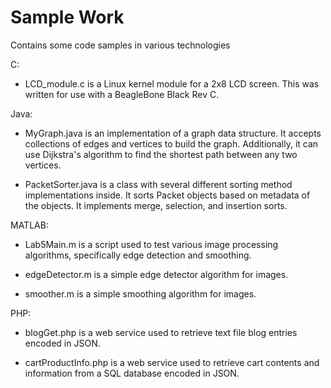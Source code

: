 # Sample Work
Contains some code samples in various technologies

C:
* LCD_module.c is a Linux kernel module for a 2x8 LCD screen. This was written for use with a BeagleBone Black Rev C.

Java:
* MyGraph.java is an implementation of a graph data structure. It accepts collections of edges and vertices to build the graph. Additionally, it can use Dijkstra's algorithm to find the shortest path between any two vertices.

* PacketSorter.java is a class with several different sorting method implementations inside. It sorts Packet objects based on metadata of the objects. It implements merge, selection, and insertion sorts.

MATLAB:
* Lab5Main.m is a script used to test various image processing algorithms, specifically edge detection and smoothing.

* edgeDetector.m is a simple edge detector algorithm for images.

* smoother.m is a simple smoothing algorithm for images.

PHP:
* blogGet.php is a web service used to retrieve text file blog entries encoded in JSON.

* cartProductInfo.php is a web service used to retrieve cart contents and information from a SQL database encoded in JSON.
